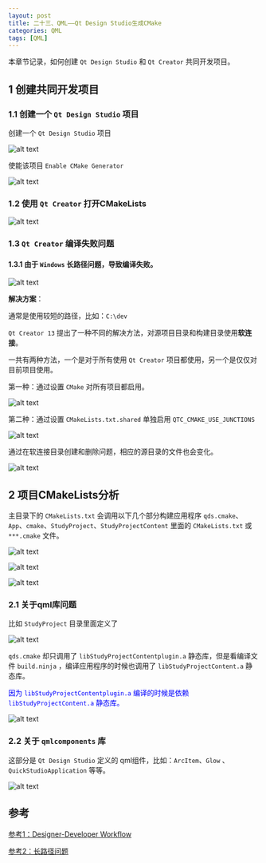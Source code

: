 ```yaml
---
layout: post
title: 二十三、QML——Qt Design Studio生成CMake
categories: QML
tags: [QML]
---
```


本章节记录，如何创建 `Qt Design Studio` 和 `Qt Creator` 共同开发项目。

## 1 创建共同开发项目

### 1.1 创建一个 `Qt Design Studio` 项目

创建一个 `Qt Design Studio` 项目

![alt text](/assets/Qt6/qml_23_CMake/image/image.png)

使能该项目 `Enable CMake Generator`

![alt text](/assets/Qt6/qml_23_CMake/image/image-1.png)

### 1.2 使用 `Qt Creator` 打开CMakeLists

![alt text](/assets/Qt6/qml_23_CMake/image/image-2.png)

### 1.3 `Qt Creator` 编译失败问题

#### 1.3.1 由于 `Windows` 长路径问题，导致编译失败。

![alt text](/assets/Qt6/qml_23_CMake/image/image-3.png)

**解决方案**：

通常是使用较短的路径，比如：`C:\dev`

`Qt Creator 13` 提出了一种不同的解决方法，对源项目目录和构建目录使用**软连接**。

一共有两种方法，一个是对于所有使用 `Qt Creator` 项目都使用，另一个是仅仅对目前项目使用。

第一种：通过设置 `CMake` 对所有项目都启用。

![alt text](/assets/Qt6/qml_23_CMake/image/image-4.png)

第二种：通过设置 `CMakeLists.txt.shared` 单独启用 `QTC_CMAKE_USE_JUNCTIONS` 

![alt text](/assets/Qt6/qml_23_CMake/image/image-6.png)

通过在软连接目录创建和删除问题，相应的源目录的文件也会变化。

![alt text](/assets/Qt6/qml_23_CMake/image/image-5.png)

## 2 项目CMakeLists分析
主目录下的 `CMakeLists.txt` 会调用以下几个部分构建应用程序 `qds.cmake`、`App`、`cmake`、`StudyProject`、`StudyProjectContent` 里面的 `CMakeLists.txt` 或 `***.cmake` 文件。

![alt text](/assets/Qt6/qml_23_CMake/image/image-7.png)

![alt text](/assets/Qt6/qml_23_CMake/image/image-8.png)

![alt text](/assets/Qt6/qml_23_CMake/image/image-9.png)

### 2.1 关于qml库问题

比如 `StudyProject` 目录里面定义了

![alt text](/assets/Qt6/qml_23_CMake/image/image-10.png)

`qds.cmake` 却只调用了 `libStudyProjectContentplugin.a` 静态库，但是看编译文件 `build.ninja` ，编译应用程序的时候也调用了 `libStudyProjectContent.a` 静态库。

<font color="blue">因为 `libStudyProjectContentplugin.a` 编译的时候是依赖  `libStudyProjectContent.a` 静态库。</font>

![alt text](/assets/Qt6/qml_23_CMake/image/image-11.png)

### 2.2 关于 `qmlcomponents` 库

这部分是 `Qt Design Studio` 定义的 qml组件，比如：`ArcItem`、`Glow` 、`QuickStudioApplication` 等等。

![alt text](/assets/Qt6/qml_23_CMake/image/image-12.png)

## 参考

[参考1：Designer-Developer Workflow](https://doc.qt.io/qtdesignstudio/studio-designer-developer-workflow.html)

[参考2：长路径问题](https://www.qt.io/blog/qt-creator-13-cmake-update)
